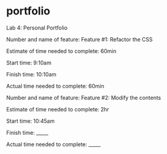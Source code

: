 # portfolio
Lab 4: Personal Portfolio

Number and name of feature: Feature #1: Refactor the CSS

Estimate of time needed to complete: 60min

Start time: 9:10am

Finish time: 10:10am

Actual time needed to complete: 60min


Number and name of feature: Feature #2: Modify the contents

Estimate of time needed to complete: 2hr

Start time: 10:45am

Finish time: _____

Actual time needed to complete: _____